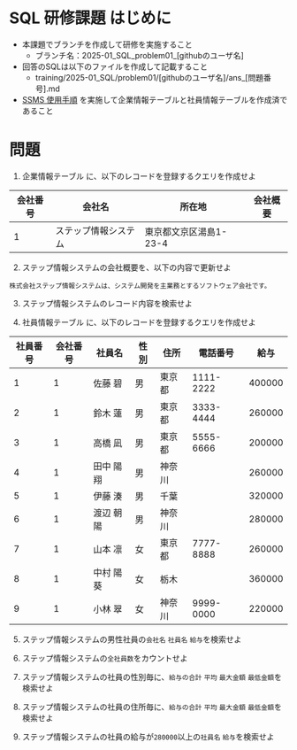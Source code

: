 # SQL 研修課題 はじめに
- 本課題でブランチを作成して研修を実施すること
  - ブランチ名：2025-01_SQL_problem01_[githubのユーザ名]
- 回答のSQLは以下のファイルを作成して記載すること
  - training/2025-01_SQL/problem01/[githubのユーザ名]/ans_[問題番号].md
- [SSMS 使用手順](https://github.com/HirobumiNakamura/step_repos/blob/main/document/manual/sqlserver/manual.md) を実施して企業情報テーブルと社員情報テーブルを作成済であること
  
# 問題
1. 企業情報テーブル に、以下のレコードを登録するクエリを作成せよ  

|会社番号|会社名|所在地|会社概要|
|---|---|---|---|
|1|ステップ情報システム|東京都文京区湯島1-23-4||

2. ステップ情報システムの会社概要を、以下の内容で更新せよ
```
株式会社ステップ情報システムは、システム開発を主業務とするソフトウェア会社です。
```

3. ステップ情報システムのレコード内容を検索せよ

4. 社員情報テーブル に、以下のレコードを登録するクエリを作成せよ  

|社員番号|会社番号|社員名|性別|住所|電話番号|給与|
|---|---|---|---|---|---|---|
|1|1|佐藤 碧|男|東京都|1111-2222|400000|
|2|1|鈴木 蓮|男|東京都|3333-4444|260000|
|3|1|高橋 凪|男|東京都|5555-6666|200000|
|4|1|田中 陽翔|男|神奈川||260000|
|5|1|伊藤 湊|男|千葉||320000|
|6|1|渡辺 朝陽|男|神奈川||280000|
|7|1|山本 凛|女|東京都|7777-8888|260000|
|8|1|中村 陽葵|女|栃木||360000|
|9|1|小林 翠|女|神奈川|9999-0000|220000|

5. ステップ情報システムの男性社員の`会社名` `社員名` `給与`を検索せよ

6. ステップ情報システムの`全社員数`をカウントせよ

7. ステップ情報システムの社員の性別毎に、`給与の合計` `平均` `最大金額` `最低金額`を検索せよ

8. ステップ情報システムの社員の住所毎に、`給与の合計` `平均` `最大金額` `最低金額`を検索せよ

9. ステップ情報システムの社員の給与が`280000`以上の`社員名` `給与`を検索せよ
